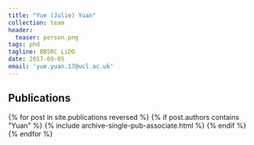 ```yaml
---
title: "Yue (Julie) Yuan"
collection: team
header:
  teaser: person.png
tags: phd
tagline: BBSRC LiDO
date: 2017-09-05
email: 'yue.yuan.17@ucl.ac.uk'
---
```

<!-- {::options parse_block_html="true" /} -->

<p align= "justify">
<h2> Publications </h2>
{% for post in site.publications reversed %}
  {% if post.authors contains "Yuan" %}
    {% include archive-single-pub-associate.html %}
  {% endif %}
{% endfor %}

